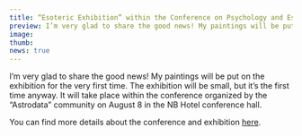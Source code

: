 ```yaml
---
title: “Esoteric Exhibition” within the Conference on Psychology and Esoterics
preview: I’m very glad to share the good news! My paintings will be put on the exhibition for the very first time. The exhibition will be small, but it’s the first time anyway.
image: 
thumb: 
news: true
---
```


I’m very glad to share the good news! My paintings will be put on the exhibition for the very first time. The exhibition will be small, but it’s the first time anyway. It will take place within the conference organized by the “Astrodata” community on August 8 in the NB Hotel conference hall. 

You can find more details about the conference and exhibition [here](http://astrodata.pro/arhiv/4642).
